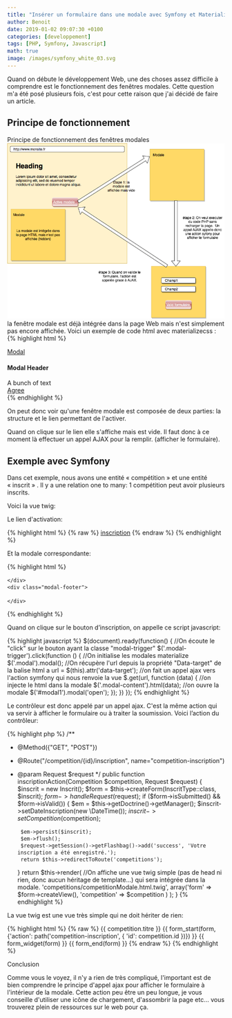 ```yaml
---
title: "Insérer un formulaire dans une modale avec Symfony et MaterializeCSS"
author: Benoit
date: 2019-01-02 09:07:30 +0100
categories: [developpement]
tags: [PHP, Symfony, Javascript]
math: true
image: /images/symfony_white_03.svg
---
```

Quand on débute le développement Web, une des choses assez difficile à comprendre est le fonctionnement des fenêtres modales. Cette question m'a été posé plusieurs fois, c'est pour cette raison que j'ai décidé de faire un article.

## Principe de fonctionnement

Principe de fonctionnement des fenêtres modales 
![fonctionnement modale](/images/modale.png)
la fenêtre modale est déjà intégrée dans la page Web mais n'est simplement pas encore affichée. Voici un exemple de code html avec materializecss :
{% highlight html %}
<!-- Bouton servant à activer la modale -->
<a class="waves-effect waves-light btn modal-trigger" href="#modal1">Modal</a>

<!-- Structure de la modale -->
<div id="modal1" class="modal">
<div class="modal-content">
<h4>Modal Header</h4>
A bunch of text

</div>
<div class="modal-footer"><a class="modal-close waves-effect waves-green btn-flat" href="#!">Agree</a></div>
</div>
{% endhighlight %}

On peut donc voir qu'une fenêtre modale est composée de deux parties: la structure et le lien permettant de l'activer.

Quand on clique sur le lien elle s'affiche mais est vide. Il faut donc à ce moment là effectuer un appel AJAX pour la remplir. (afficher le formulaire).

## Exemple avec Symfony


Dans cet exemple, nous avons une entité « compétition » et une entité « inscrit » . Il y a une relation one to many: 1 compétition peut avoir plusieurs inscrits.


Voici la vue twig:

Le lien d'activation:


{% highlight html %}
{% raw %}
  <a data-target="{{ path('competition-inscription', {'id': competition.id}) }}" data-tooltip="voir"
   class="tooltipped modal-trigger btn right-align"
   href="#modal1">inscription</a>
{% endraw %}
{% endhighlight %}


Et la modale correspondante:


{% highlight html %}
  <div id="modal1" class="modal">
    <div class="modal-content">


    </div>
    <div class="modal-footer">

    </div>
</div>
{% endhighlight %}


Quand on clique sur le bouton d’inscription, on appelle ce script javascript:


{% highlight javascript %}
  $(document).ready(function() {
//On écoute le "click" sur le bouton ayant la classe "modal-trigger"
$('.modal-trigger').click(function () {
//On initialise les modales materialize
        $('.modal').modal();
        //On récupère l'url depuis la propriété "Data-target" de la balise html a
        url = $(this).attr('data-target');
        //on fait un appel ajax vers l'action symfony qui nous renvoie la vue
        $.get(url, function (data) {
            //on injecte le html dans la modale
            $('.modal-content').html(data);
            //on ouvre la modale
            $('#modal1').modal('open');
        });
    })
});
{% endhighlight %}


Le contrôleur est donc appelé par un appel ajax. C'est la même action qui va servir à afficher le formulaire ou à traiter la soumission. Voici l’action du contrôleur:


{% highlight php %}
  /**
 * @Method({"GET", "POST"})
 * @Route("/competition/{id}/inscription", name="competition-inscription")
 * @param Request $request
 */
public function inscriptionAction(Competition $competition, Request $request)
{
    $inscrit = new Inscrit();
    $form = $this->createForm(InscritType::class, $inscrit);
    $form->handleRequest($request);
    if ($form->isSubmitted() && $form->isValid()) {
        $em = $this->getDoctrine()->getManager();
        $inscrit->setDateInscription(new \DateTime());
        $inscrit->setCompetition($competition);

        $em->persist($inscrit);
        $em->flush();
        $request->getSession()->getFlashbag()->add('success', 'Votre inscription a été enregistré.');
        return $this->redirectToRoute('competitions');
    }
    return $this->render(
        //On affiche  une vue twig simple (pas de head ni rien, donc aucun héritage de template...) qui sera intégrée dans la modale.
        'competitions/competitionModale.html.twig', array('form' => $form->createView(), 'competition' => $competition
        )
    );
}
{% endhighlight %}

La vue twig est une vue très simple qui ne doit hériter de rien:


{% highlight html %}
{% raw %}
  {{ competition.titre }}
    <!-- Il faut préciser l'action dans le formulaire -->
    {{ form_start(form, {'action': path('competition-inscription', { 'id': competition.id })}) }}
    {{ form_widget(form) }}
    {{ form_end(form) }}
{% endraw %}
{% endhighlight %}

Conclusion

Comme vous le voyez, il n'y a rien de très compliqué, l'important est de bien comprendre le principe d'appel ajax pour afficher le formulaire à l'intérieur de la modale. Cette action peu être un peu longue, je vous conseille d'utiliser une icône de chargement, d'assombrir la page etc&#8230; vous trouverez plein de ressources sur le web pour ça.
